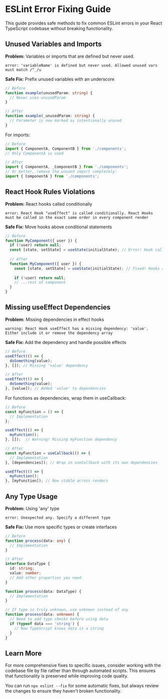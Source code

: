# ESLint Error Fixing Guide

This guide provides safe methods to fix common ESLint errors in your React TypeScript codebase without breaking functionality.

## Unused Variables and Imports

**Problem:** Variables or imports that are defined but never used.
```
error: 'variableName' is defined but never used. Allowed unused vars must match /^_/u
```

**Safe Fix:** Prefix unused variables with an underscore
```typescript
// Before
function example(unusedParam: string) {
  // Never uses unusedParam
}

// After
function example(_unusedParam: string) {
  // Parameter is now marked as intentionally unused
}
```

For imports:
```typescript
// Before
import { ComponentA, ComponentB } from './components';
// Only ComponentA is used

// After
import { ComponentA, _ComponentB } from './components';
// Or better, remove the unused import completely:
import { ComponentA } from './components';
```

## React Hook Rules Violations

**Problem:** React hooks called conditionally
```
error: React Hook "useEffect" is called conditionally. React Hooks must be called in the exact same order in every component render
```

**Safe Fix:** Move hooks above conditional statements
```typescript
// Before
function MyComponent({ user }) {
  if (!user) return null;
  const [state, setState] = useState(initialState); // Error! Hook called conditionally
  
  // After
  function MyComponent({ user }) {
    const [state, setState] = useState(initialState); // Fixed! Hooks always called
    
    if (!user) return null;
    // ...rest of component
  }
}
```

## Missing useEffect Dependencies

**Problem:** Missing dependencies in effect hooks
```
warning: React Hook useEffect has a missing dependency: 'value'. Either include it or remove the dependency array
```

**Safe Fix:** Add the dependency and handle possible effects
```typescript
// Before
useEffect(() => {
  doSomething(value);
}, []); // Missing 'value' dependency

// After
useEffect(() => {
  doSomething(value);
}, [value]); // Added 'value' to dependencies
```

For functions as dependencies, wrap them in useCallback:
```typescript
// Before
const myFunction = () => {
  // Implementation
};

useEffect(() => {
  myFunction();
}, []);  // Warning! Missing myFunction dependency

// After
const myFunction = useCallback(() => {
  // Implementation
}, [dependencies]); // Wrap in useCallback with its own dependencies

useEffect(() => {
  myFunction();
}, [myFunction]); // Now stable across renders
```

## Any Type Usage

**Problem:** Using 'any' type
```
error: Unexpected any. Specify a different type
```

**Safe Fix:** Use more specific types or create interfaces
```typescript
// Before
function process(data: any) {
  // Implementation
}

// After
interface DataType {
  id: string;
  value: number;
  // Add other properties you need
}

function process(data: DataType) {
  // Implementation
}

// If type is truly unknown, use unknown instead of any
function process(data: unknown) {
  // Need to add type checks before using data
  if (typeof data === 'string') {
    // Now TypeScript knows data is a string
  }
}
```

## Learn More

For more comprehensive fixes to specific issues, consider working with the codebase file by file rather than through automated scripts. This ensures that functionality is preserved while improving code quality.

You can run `npx eslint --fix` for some automatic fixes, but always review the changes to ensure they haven't broken functionality. 